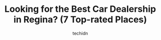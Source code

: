 ---
layout: ampstory
image: https://i0.wp.com/www.auto.or.id/wp-content/uploads/2023/06/regina-hill-auto-0-regina-1686325017.jpeg?resize=640,853
author: techidn
featured: false
description: Regina, Saskatchewan, Canada is a haven for Car Dealership enthusiasts, boasting an impressive array of 7 top-notch establishments. Whether youre a seasoned connoisseur or simply curious to
title: Looking for the Best Car Dealership in Regina? (7 Top-rated Places)
cover:
   title: Looking for the Best Car Dealership in Regina? (7 Top-rated Places)
   subtitle: AUTO.OR.ID
   background: https://www.auto.or.id/wp-content/uploads/2023/06/regina-hill-auto-0-regina-1686325017.jpeg

pages: 
 - layout: thirds
   top: <h1>#1 Triple Seven Chrysler</h1>
   bottom: "<p>Arrived in the express lane 0700 hrs and the automatic door was not working- was taken care of immediately by Josh and guided in. My information was taken quickly and fou</p>"
   background: https://www.auto.or.id/wp-content/uploads/2023/06/regina-hill-auto-1-regina-1686325018.png
   backgroundblur: true
 - layout: thirds
   top: <h1>#2 Regina Nissan</h1>
   bottom: "<p>1111 Broad St, Regina, SK S4R 2E4, Canada</p>"
   background: https://www.auto.or.id/wp-content/uploads/2023/06/regina-hill-auto-2-regina-1686325019.jpeg
   cta:
      link: https://www.auto.or.id/looking-for-the-best-car-dealership-in-regina-7-top-rated-places/
      text: Looking for the Best Car Dealership in Regina? (7 Top-rated Places)
 - layout: thirds
   top: <h1>#3 Roadway Auto & Sport Inc</h1>
   bottom: "<p>1140 Albert St, Regina, SK S4R 2R1, Canada</p>"
   background: https://images.unsplash.com/photo-1492144534655-ae79c964c9d7?ixlib=rb-4.0.3&ixid=MnwxMjA3fDB8MHxwaG90by1wYWdlfHx8fGVufDB8fHx8&auto=format&fit=crop&w=640&h=853&q=80
   cta:
      link: https://www.auto.or.id/looking-for-the-best-car-dealership-in-regina-7-top-rated-places/
      text: Looking for the Best Car Dealership in Regina? (7 Top-rated Places)
 - layout: thirds
   top: <h1>#4 OBrians Automotive</h1>
   bottom: "<p>1455 Broad St, Regina, SK S4R 1Y8, Canada</p>"
   background: https://images.unsplash.com/photo-1612593968469-d44a2e6ab5d2?ixlib=rb-4.0.3&ixid=MnwxMjA3fDB8MHxwaG90by1wYWdlfHx8fGVufDB8fHx8&auto=format&fit=crop&w=640&h=853&q=80
   cta:
      link: https://www.auto.or.id/looking-for-the-best-car-dealership-in-regina-7-top-rated-places/
      text: Looking for the Best Car Dealership in Regina? (7 Top-rated Places)
 - layout: thirds
   top: <h1>#5 Go To Auto</h1>
   bottom: "<p>1573 McDonald St, Regina, SK S4N 6H7, Canada</p>"
   background: https://images.unsplash.com/photo-1632275231320-f1bc3a16a414?ixlib=rb-4.0.3&ixid=MnwxMjA3fDB8MHxwaG90by1wYWdlfHx8fGVufDB8fHx8&auto=format&fit=crop&w=640&h=853&q=80
   cta:
      link: https://www.auto.or.id/looking-for-the-best-car-dealership-in-regina-7-top-rated-places/
      text: Looking for the Best Car Dealership in Regina? (7 Top-rated Places)
 - layout: thirds
   top: <h1>#6 Siman Auto Sales</h1>
   bottom: "<p>1810 2nd Ave N, Regina, SK S4R 0X9, Canada</p>"
   background: https://images.unsplash.com/photo-1620547316190-289b3899e010?ixlib=rb-4.0.3&ixid=MnwxMjA3fDB8MHxwaG90by1wYWdlfHx8fGVufDB8fHx8&auto=format&fit=crop&w=640&h=853&q=80
   cta:
      link: https://www.auto.or.id/looking-for-the-best-car-dealership-in-regina-7-top-rated-places/
      text: Looking for the Best Car Dealership in Regina? (7 Top-rated Places)
 - layout: thirds
   top: <h1>#7 Utility Auto Sales</h1>
   bottom: "<p>1101 Winnipeg St, Regina, SK S4R 1J5, Canada</p>"
   background: https://images.unsplash.com/photo-1617498115500-a71a00d2f6c3?ixlib=rb-4.0.3&ixid=MnwxMjA3fDB8MHxwaG90by1wYWdlfHx8fGVufDB8fHx8&auto=format&fit=crop&w=640&h=853&q=80
   cta:
      link: https://www.auto.or.id/looking-for-the-best-car-dealership-in-regina-7-top-rated-places/
      text: Looking for the Best Car Dealership in Regina? (7 Top-rated Places)
 - layout: thirds
   middle: Continue reading...
   background: https://images.unsplash.com/photo-1592853625511-ad0edcc69c07?ixlib=rb-4.0.3&ixid=MnwxMjA3fDB8MHxwaG90by1wYWdlfHx8fGVufDB8fHx8&auto=format&fit=crop&w=640&h=853&q=80
   cta:
      link: https://www.auto.or.id/looking-for-the-best-car-dealership-in-regina-7-top-rated-places/
      text: Looking for the Best Car Dealership in Regina? (7 Top-rated Places)

---